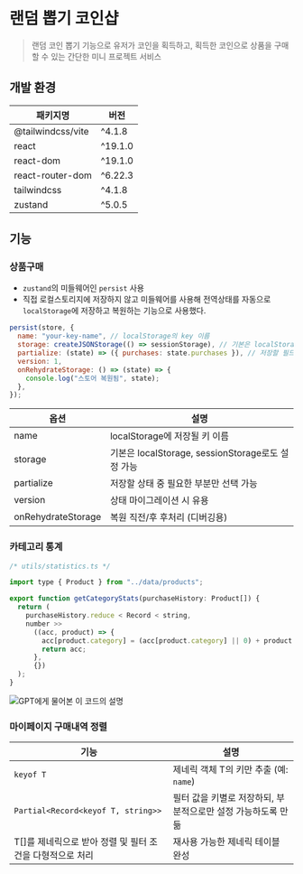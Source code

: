 # 랜덤 뽑기 코인샵

> 랜덤 코인 뽑기 기능으로 유저가 코인을 획득하고, 획득한 코인으로 상품을 구매할 수 있는 간단한 미니 프로젝트 서비스

## 개발 환경

| 패키지명          | 버전    |
| ----------------- | ------- |
| @tailwindcss/vite | ^4.1.8  |
| react             | ^19.1.0 |
| react-dom         | ^19.1.0 |
| react-router-dom  | ^6.22.3 |
| tailwindcss       | ^4.1.8  |
| zustand           | ^5.0.5  |

## 기능

### 상품구매

- `zustand`의 미들웨어인 `persist` 사용
- 직접 로컬스토리지에 저장하지 않고 미들웨어를 사용해 전역상태를 자동으로 `localStorage`에 저장하고 복원하는 기능으로 사용했다.

```javascript
persist(store, {
  name: "your-key-name", // localStorage의 key 이름
  storage: createJSONStorage(() => sessionStorage), // 기본은 localStorage
  partialize: (state) => ({ purchases: state.purchases }), // 저장할 필드 선택
  version: 1,
  onRehydrateStorage: () => (state) => {
    console.log("스토어 복원됨", state);
  },
});
```

| 옵션               | 설명                                              |
| ------------------ | ------------------------------------------------- |
| name               | localStorage에 저장될 키 이름                     |
| storage            | 기본은 localStorage, sessionStorage로도 설정 가능 |
| partialize         | 저장할 상태 중 필요한 부분만 선택 가능            |
| version            | 상태 마이그레이션 시 유용                         |
| onRehydrateStorage | 복원 직전/후 후처리 (디버깅용)                    |

### 카테고리 통계

```javascript
/* utils/statistics.ts */

import type { Product } from "../data/products";

export function getCategoryStats(purchaseHistory: Product[]) {
  return (
    purchaseHistory.reduce < Record < string,
    number >>
      ((acc, product) => {
        acc[product.category] = (acc[product.category] || 0) + product.price;
        return acc;
      },
      {})
  );
}
```

![GPT에게 물어본 이 코드의 설명](https://chatgpt.com/share/683bff97-f518-800d-968f-a82bcbfebfda)

### 마이페이지 구매내역 정렬

| 기능                                                      | 설명                                                         |
| --------------------------------------------------------- | ------------------------------------------------------------ |
| `keyof T`                                                 | 제네릭 객체 T의 키만 추출 (예: `name`)                       |
| `Partial<Record<keyof T, string>>`                        | 필터 값을 키별로 저장하되, 부분적으로만 설정 가능하도록 만듦 |
| T[]를 제네릭으로 받아 정렬 및 필터 조건을 다형적으로 처리 | 재사용 가능한 제네릭 테이블 완성                             |
